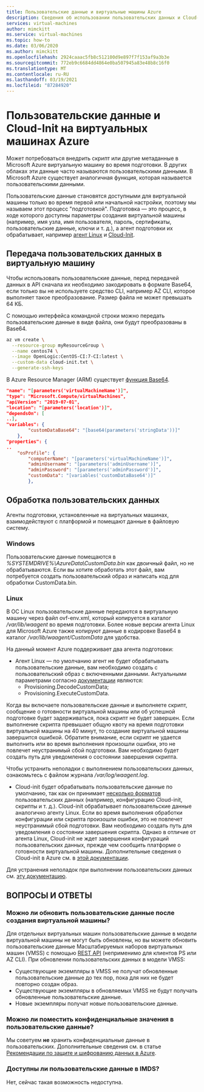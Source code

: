 ```yaml
---
title: Пользовательские данные и виртуальные машины Azure
description: Сведения об использовании пользовательских данных и Cloud-Init на виртуальных машинах Azure
services: virtual-machines
author: mimckitt
ms.service: virtual-machines
ms.topic: how-to
ms.date: 03/06/2020
ms.author: mimckitt
ms.openlocfilehash: 2924caaac5fb8c512100d9e897f7f153af9a3b3e
ms.sourcegitcommit: 772eb9c6684dd4864e0ba507945a83e48b8c16f0
ms.translationtype: MT
ms.contentlocale: ru-RU
ms.lasthandoff: 03/19/2021
ms.locfileid: "87284920"
---
```

# <a name="custom-data-and-cloud-init-on-azure-virtual-machines"></a>Пользовательские данные и Cloud-Init на виртуальных машинах Azure

Может потребоваться внедрить скрипт или другие метаданные в Microsoft Azure виртуальную машину во время подготовки.  В других облаках эти данные часто называются пользовательскими данными.  В Microsoft Azure существует аналогичная функция, которая называется пользовательскими данными. 

Пользовательские данные становятся доступными для виртуальной машины только во время первой или начальной настройки, поэтому мы называем этот процесс "подготовкой". Подготовка — это процесс, в ходе которого доступны параметры создания виртуальной машины (например, имя узла, имя пользователя, пароль, сертификаты, пользовательские данные, ключи и т. д.), а агент подготовки их обрабатывает, например [агент Linux](./extensions/agent-linux.md) и [Cloud-Init](./linux/using-cloud-init.md#troubleshooting-cloud-init). 


## <a name="passing-custom-data-to-the-vm"></a>Передача пользовательских данных в виртуальную машину
Чтобы использовать пользовательские данные, перед передачей данных в API сначала их необходимо закодировать в формате Base64, если только вы не используете средство CLI, например AZ CLI, которое выполняет такое преобразование. Размер файла не может превышать 64 КБ.

С помощью интерфейса командной строки можно передать пользовательские данные в виде файла, они будут преобразованы в Base64.
```bash
az vm create \
  --resource-group myResourceGroup \
  --name centos74 \
  --image OpenLogic:CentOS-CI:7-CI:latest \
  --custom-data cloud-init.txt \
  --generate-ssh-keys
```

В Azure Resource Manager (ARM) существует [функция Base64](../azure-resource-manager/templates/template-functions-string.md#base64).

```json
"name": "[parameters('virtualMachineName')]",
"type": "Microsoft.Compute/virtualMachines",
"apiVersion": "2019-07-01",
"location": "[parameters('location')]",
"dependsOn": [
..],
"variables": {
        "customDataBase64": "[base64(parameters('stringData'))]"
    },
"properties": {
..
    "osProfile": {
        "computerName": "[parameters('virtualMachineName')]",
        "adminUsername": "[parameters('adminUsername')]",
        "adminPassword": "[parameters('adminPassword')]",
        "customData": "[variables('customDataBase64')]"
        },
```

## <a name="processing-custom-data"></a>Обработка пользовательских данных
Агенты подготовки, установленные на виртуальных машинах, взаимодействуют с платформой и помещают данные в файловую систему. 

### <a name="windows"></a>Windows
Пользовательские данные помещаются в *%SYSTEMDRIVE%\AzureData\CustomData.bin* как двоичный файл, но не обрабатываются. Если вы хотите обработать этот файл, вам потребуется создать пользовательский образ и написать код для обработки CustomData.bin.

### <a name="linux"></a>Linux  
В ОС Linux пользовательские данные передаются в виртуальную машину через файл ovf-env.xml, который копируется в каталог */var/lib/waagent* во время подготовки.  Более новые версии агента Linux для Microsoft Azure также копируют данные в кодировке Base64 в каталог */var/lib/waagent/CustomData* для удобства.

На данный момент Azure поддерживает два агента подготовки:
* Агент Linux — по умолчанию агент не будет обрабатывать пользовательские данные, вам необходимо создать с пользовательский образ с включенными данными. Актуальными параметрами согласно [документации](https://github.com/Azure/WALinuxAgent#configuration) являются:
    * Provisioning.DecodeCustomData;
    * Provisioning.ExecuteCustomData.

Когда вы включаете пользовательские данные и выполняете скрипт, сообщение о готовности виртуальной машины или об успешной подготовке будет задерживаться, пока скрипт не будет завершен. Если выполнение скрипта превышает общую квоту на время подготовки виртуальной машины на 40 минут, то создание виртуальной машины завершится ошибкой. Обратите внимание, если скрипт не удается выполнить или во время выполнения произошли ошибки, это не повлечет неустранимый сбой подготовки. Вам необходимо будет создать путь для уведомления о состоянии завершения скрипта.

Чтобы устранить неполадки с выполнением пользовательских данных, ознакомьтесь с файлом журнала */var/log/waagent.log*.

* Cloud-init будет обрабатывать пользовательские данные по умолчанию, так как он принимает [несколько форматов](https://cloudinit.readthedocs.io/en/latest/topics/format.html) пользовательских данных (например, конфигурацию Cloud-init, скрипты и т. д.). Cloud-init обрабатывает пользовательские данные аналогично агенту Linux. Если во время выполнения обработки конфигурации или скрипта произошли ошибки, это не повлечет неустранимый сбой подготовки. Вам необходимо создать путь для уведомления о состоянии завершения скрипта. Однако в отличие от агента Linux, Cloud-init не ждет завершения конфигураций пользовательских данных, прежде чем сообщить платформе о готовности виртуальной машины. Дополнительные сведения о Cloud-init в Azure см. в [этой документации](./linux/using-cloud-init.md).


Для устранения неполадок при выполнении пользовательских данных см. [эту документацию](./linux/using-cloud-init.md#troubleshooting-cloud-init).


## <a name="faq"></a>ВОПРОСЫ И ОТВЕТЫ
### <a name="can-i-update-custom-data-after-the-vm-has-been-created"></a>Можно ли обновить пользовательские данные после создания виртуальной машины?
Для отдельных виртуальных машин пользовательские данные в модели виртуальной машины не могут быть обновлены, но вы можете обновить пользовательские данные Масштабируемых наборов виртуальных машин (VMSS) с помощью [REST API](/rest/api/compute/virtualmachinescalesets/update) (неприменимо для клиентов PS или AZ CLI). При обновлении пользовательских данных в модели VMSS:
* Существующие экземпляры в VMSS не получат обновленные пользовательские данные до тех пор, пока для них не будет повторно создан образ.
* Существующие экземпляры в обновляемых VMSS не будут получать обновленные пользовательские данные.
* Новые экземпляры получат новые пользовательские данные.

### <a name="can-i-place-sensitive-values-in-custom-data"></a>Можно ли поместить конфиденциальные значения в пользовательские данные?
Мы советуем **не** хранить конфиденциальные данные в пользовательских. Дополнительные сведения см. в статье [Рекомендации по защите и шифрованию данных в Azure](../security/fundamentals/data-encryption-best-practices.md).


### <a name="is-custom-data-made-available-in-imds"></a>Доступны ли пользовательские данные в IMDS?
Нет, сейчас такая возможность недоступна.
